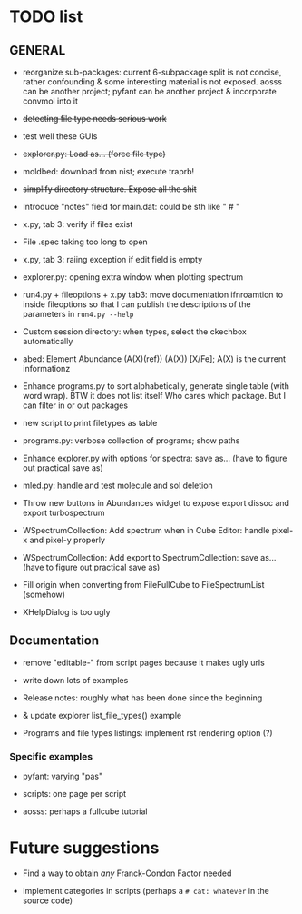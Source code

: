 # TODO list

## GENERAL

- reorganize sub-packages: current 6-subpackage split is not concise,
  rather confounding & some interesting material is not exposed. aosss can be another project;
  pyfant can be another project & incorporate convmol into it

- ~~detecting file type needs serious work~~

- test well these GUIs

- ~~explorer.py: Load as... (force file type)~~

- moldbed: download from nist; execute traprb!

- ~~simplify directory structure. Expose all the shit~~

- Introduce "notes" field for main.dat: could be sth like "<star name> # <notes>"

- x.py, tab 3: verify if files exist

- File .spec taking too long to open

- x.py, tab 3: raiing exception if edit field is empty

- explorer.py: opening extra window when plotting spectrum

- run4.py + fileoptions + x.py tab3: move documentation ifnroamtion to inside fileoptions so that I can publish the descriptions of the parameters in `run4.py --help`

- Custom session directory: when types, select the ckechbox automatically

- abed: Element Abundance (A(X)(ref)) (A(X)) [X/Fe]; A(X) is the current informationz    

- Enhance programs.py to sort alphabetically, generate single table (with word wrap). BTW it does not list itself
  Who cares which package. But I can filter in or out packages
  
- new script to print filetypes as table

- programs.py: verbose collection of programs; show paths

- Enhance explorer.py with options for spectra: save as... (have to figure out practical save as)

- mled.py: handle and test molecule and sol deletion

- Throw new buttons in Abundances widget to expose export dissoc and export turbospectrum

- WSpectrumCollection: Add spectrum when in Cube Editor: handle pixel-x and pixel-y properly

- WSpectrumCollection: Add export to SpectrumCollection: save as... (have to figure out practical save as)

- Fill origin when converting from FileFullCube to FileSpectrumList (somehow)

- XHelpDialog is too ugly

## Documentation

- remove "editable-" from script pages because it makes ugly urls

- write down lots of examples

- Release notes: roughly what has been done since the beginning

- & update explorer list_file_types() example

- Programs and file types listings: implement rst rendering option (?)

### Specific examples

- pyfant: varying "pas"

- scripts: one page per script

- aosss: perhaps a fullcube tutorial


# Future suggestions

- Find a way to obtain *any* Franck-Condon Factor needed

- implement categories in scripts (perhaps a `# cat: whatever` in the source code)

